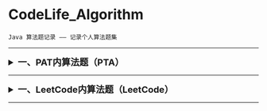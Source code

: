 # CodeLife_Algorithm

    Java 算法题记录 —— 记录个人算法题集

***

<details>
<summary style="font-size: large"><b>一、PAT内算法题（PTA）</b></summary>

***

> <details>
>   <summary>1. 基础级题目（Basic Level_Practice）</summary>
>
> + Test1001 : *1001 害死人不偿命的(3n+1)猜想（）*
> + Test1002 : *1002 写出这个数（）*
> + Test1003 : *1003 我要通过！（）*
>   + Test1003_1 : *第一版本 - 15分版本*
>   + Test1003_2 : *第一版本 - 20分版本*
> + Test1004 : *1004 成绩排名*
> + Test1005 : *1005 继续(3n+1)猜想*
> + Test1006 : *1006 换个格式输出整数*
> + Test1007 : *1007 素数对猜想*
> + Test1011 : *1011 A+B 和 C*
>
> </details>

</details>

---

<details>
<summary style="font-size: large"><b>一、LeetCode内算法题（LeetCode）</b></summary>

---

> <details>
>   <summary>1. 简单级别题目（Simple Level_Practice）</summary>
>
> + null
>
> </details>

> <details>
>   <summary>2. 中等级别题目（Medium Level_Practice）</summary>
>
> + null
>
> </details>

> <details>
>   <summary>3. 困难级别题目（Difficult Level_Practice）</summary>
>
> + null
>
> </details>

</details>

---
